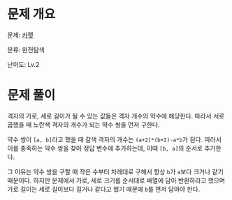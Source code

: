 # 문제 개요

문제: [카펫](https://school.programmers.co.kr/learn/courses/30/lessons/42842)

분류: 완전탐색

난이도: Lv.2

# 문제 풀이

격자의 가로, 세로 길이가 될 수 있는 값들은 격자 개수의 약수에 해당한다. 따라서 서로 곱했을 때 노란색 격자의 개수가 되는 약수 쌍을 먼저 구한다.

약수 쌍이 `[a, b]`라고 했을 때 갈색 격자의 개수는 `(a+2)*(b+2)-a*b`가 된다. 따라서 이를 충족하는 약수 쌍을 찾아 정답 변수에 추가하는데, 이때 `[b, a]`의 순서로 추가한다.

그 이유는 약수 쌍을 구할 때 작은 수부터 차례대로 구해서 항상 `b`가 `a`보다 크거나 같기 때문이다. 하지만 문제에서 가로, 세로 크기를 순서대로 배열에 담아 반환하라고 했으며 가로 길이는 세로 길이보다 길거나 같다고 했기 때문에 `b`를 먼저 담아야 한다.
